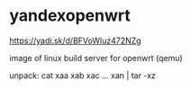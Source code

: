 # yandexopenwrt


https://yadi.sk/d/BFVoWluz472NZg

image of linux build server for openwrt  (qemu)

unpack: cat xaa xab xac ... xan | tar -xz
